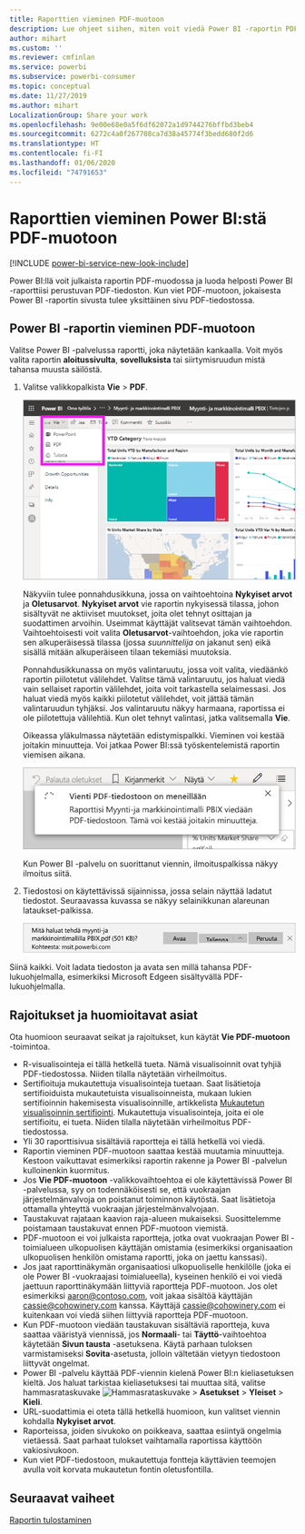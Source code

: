 ```yaml
---
title: Raporttien vieminen PDF-muotoon
description: Lue ohjeet siihen, miten voit viedä Power BI -raportin PDF-tiedostona.
author: mihart
ms.custom: ''
ms.reviewer: cmfinlan
ms.service: powerbi
ms.subservice: powerbi-consumer
ms.topic: conceptual
ms.date: 11/27/2019
ms.author: mihart
LocalizationGroup: Share your work
ms.openlocfilehash: 9e00e68e0a5f6df62072a1d9744276bffbd3beb4
ms.sourcegitcommit: 6272c4a0f267708ca7d38a45774f3bedd680f2d6
ms.translationtype: HT
ms.contentlocale: fi-FI
ms.lasthandoff: 01/06/2020
ms.locfileid: "74791653"
---
```

# <a name="export-reports-from-power-bi-to-pdf"></a>Raporttien vieminen Power BI:stä PDF-muotoon

[!INCLUDE [power-bi-service-new-look-include](../includes/power-bi-service-new-look-include.md)]

Power BI:llä voit julkaista raportin PDF-muodossa ja luoda helposti Power BI -raporttiisi perustuvan PDF-tiedoston. Kun viet PDF-muotoon, jokaisesta Power BI -raportin sivusta tulee yksittäinen sivu PDF-tiedostossa.

## <a name="export-your-power-bi-report-to-pdf"></a>Power BI -raportin vieminen PDF-muotoon
Valitse Power BI -palvelussa raportti, joka näytetään kankaalla. Voit myös valita raportin **aloitussivulta**, **sovelluksista** tai siirtymisruudun mistä tahansa muusta säilöstä.

1. Valitse valikkopalkista **Vie** > **PDF**.

    ![Valitse Vie valikkoriviltä](media/end-user-pdf/power-bi-export.png)

    Näkyviin tulee ponnahdusikkuna, jossa on vaihtoehtoina **Nykyiset arvot** ja **Oletusarvot**. **Nykyiset arvot** vie raportin nykyisessä tilassa, johon sisältyvät ne aktiiviset muutokset, joita olet tehnyt osittajan ja suodattimen arvoihin. Useimmat käyttäjät valitsevat tämän vaihtoehdon. Vaihtoehtoisesti voit valita **Oletusarvot**-vaihtoehdon, joka vie raportin sen alkuperäisessä tilassa (jossa *suunnittelija* on jakanut sen) eikä sisällä mitään alkuperäiseen tilaan tekemiäsi muutoksia.
    
    Ponnahdusikkunassa on myös valintaruutu, jossa voit valita, viedäänkö raportin piilotetut välilehdet. Valitse tämä valintaruutu, jos haluat viedä vain sellaiset raportin välilehdet, joita voit tarkastella selaimessasi. Jos haluat viedä myös kaikki piilotetut välilehdet, voit jättää tämän valintaruudun tyhjäksi. Jos valintaruutu näkyy harmaana, raportissa ei ole piilotettuja välilehtiä. Kun olet tehnyt valintasi, jatka valitsemalla **Vie**.
    
    Oikeassa yläkulmassa näytetään edistymispalkki. Vieminen voi kestää joitakin minuutteja. Voi jatkaa Power BI:ssä työskentelemistä raportin viemisen aikana.

    ![Viennin edistymisilmoitus](media/end-user-pdf/power-bi-export-progress.png)

    Kun Power BI -palvelu on suorittanut viennin, ilmoituspalkissa näkyy ilmoitus siitä.

2. Tiedostosi on käytettävissä sijainnissa, jossa selain näyttää ladatut tiedostot. Seuraavassa kuvassa se näkyy selainikkunan alareunan lataukset-palkissa.

    ![Ladatun tiedoston sijainti](media/end-user-pdf/power-bi-export-done.png)

Siinä kaikki. Voit ladata tiedoston ja avata sen millä tahansa PDF-lukuohjelmalla, esimerkiksi Microsoft Edgeen sisältyvällä PDF-lukuohjelmalla.


## <a name="limitations-and-considerations"></a>Rajoitukset ja huomioitavat asiat
Ota huomioon seuraavat seikat ja rajoitukset, kun käytät **Vie PDF-muotoon** -toimintoa.

* R-visualisointeja ei tällä hetkellä tueta. Nämä visualisoinnit ovat tyhjiä PDF-tiedostossa. Niiden tilalla näytetään virheilmoitus. 
* Sertifioituja mukautettuja visualisointeja tuetaan. Saat lisätietoja sertifioiduista mukautetuista visualisoinneista, mukaan lukien sertifioinnin hakemisesta visualisoinnille, artikkelista [Mukautetun visualisoinnin sertifiointi](../developer/power-bi-custom-visuals-certified.md). Mukautettuja visualisointeja, joita ei ole sertifioitu, ei tueta. Niiden tilalla näytetään virheilmoitus PDF-tiedostossa. 
* Yli 30 raporttisivua sisältäviä raportteja ei tällä hetkellä voi viedä.
* Raportin vieminen PDF-muotoon saattaa kestää muutamia minuutteja. Kestoon vaikuttavat esimerkiksi raportin rakenne ja Power BI -palvelun kulloinenkin kuormitus.
* Jos **Vie PDF-muotoon** -valikkovaihtoehtoa ei ole käytettävissä Power BI -palvelussa, syy on todennäköisesti se, että vuokraajan järjestelmänvalvoja on poistanut toiminnon käytöstä. Saat lisätietoja ottamalla yhteyttä vuokraajan järjestelmänvalvojaan.
* Taustakuvat rajataan kaavion raja-alueen mukaiseksi. Suosittelemme poistamaan taustakuvat ennen PDF-muotoon viemistä.
* PDF-muotoon ei voi julkaista raportteja, jotka ovat vuokraajan Power BI -toimialueen ulkopuolisen käyttäjän omistamia (esimerkiksi organisaation ulkopuolisen henkilön omistama raportti, joka on jaettu kanssasi).
* Jos jaat raporttinäkymän organisaatiosi ulkopuoliselle henkilölle (joka ei ole Power BI -vuokraajasi toimialueella), kyseinen henkilö ei voi viedä jaettuun raporttinäkymään liittyviä raportteja PDF-muotoon. Jos olet esimerkiksi aaron@contoso.com, voit jakaa sisältöä käyttäjän cassie@cohowinery.com kanssa. Käyttäjä cassie@cohowinery.com ei kuitenkaan voi viedä siihen liittyviä raportteja PDF-muotoon.
* Kun PDF-muotoon viedään taustakuvan sisältäviä raportteja, kuva saattaa vääristyä viennissä, jos **Normaali**- tai **Täyttö**-vaihtoehtoa käytetään **Sivun tausta** -asetuksena. Käytä parhaan tuloksen varmistamiseksi **Sovita**-asetusta, jolloin vältetään vietyyn tiedostoon liittyvät ongelmat.
* Power BI -palvelu käyttää PDF-viennin kielenä Power BI:n kieliasetuksen kieltä. Jos haluat tarkistaa kieliasetuksesi tai muuttaa sitä, valitse hammasrataskuvake ![Hammasrataskuvake](media/end-user-powerpoint/power-bi-settings-icon.png) > **Asetukset** > **Yleiset** > **Kieli**.
* URL-suodattimia ei oteta tällä hetkellä huomioon, kun valitset viennin kohdalla **Nykyiset arvot**.
* Raporteissa, joiden sivukoko on poikkeava, saattaa esiintyä ongelmia vietäessä. Saat parhaat tulokset vaihtamalla raportissa käyttöön vakiosivukoon.
* Kun viet PDF-tiedostoon, mukautettuja fontteja käyttävien teemojen avulla voit korvata mukautetun fontin oletusfontilla.

## <a name="next-steps"></a>Seuraavat vaiheet
[Raportin tulostaminen](end-user-print.md)
